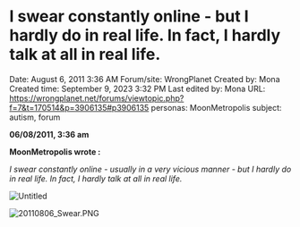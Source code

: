 # I swear constantly online - but I hardly do in real life. In fact, I hardly talk at all in real life.

Date: August 6, 2011 3:36 AM
Forum/site: WrongPlanet
Created by: Mona
Created time: September 9, 2023 3:32 PM
Last edited by: Mona
URL: https://wrongplanet.net/forums/viewtopic.php?f=7&t=170514&p=3906135#p3906135
personas: MoonMetropolis
subject: autism, forum

**06/08/2011, 3:36 am** 

**MoonMetropolis wrote :**

*I swear constantly online - usually in a very vicious manner - but I hardly do in real life. In fact, I hardly talk at all in real life.*

![Untitled](../../../Joshua%E2%80%99s%20personas%20&%20victimes%2047f302c3ee7140169d02d7ecbb1b2b4c/Rushes%20Personas%2026f0f60550004a05bb97f11a02504bf4/Threads%20MoonMetropolis%20Wrong%20Planet%201218040f12ce4d4c88a7533017568e89/Untitled%208.png)

![20110806_Swear.PNG](../../../Joshua%E2%80%99s%20personas%20&%20victimes%2047f302c3ee7140169d02d7ecbb1b2b4c/Rushes%20Personas%2026f0f60550004a05bb97f11a02504bf4/Threads%20MoonMetropolis%20Wrong%20Planet%201218040f12ce4d4c88a7533017568e89/20110806_Swear.png)